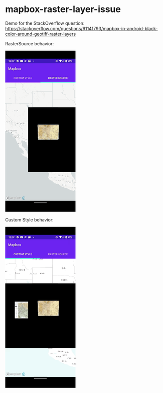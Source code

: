 # mapbox-raster-layer-issue
Demo for the StackOverflow question: https://stackoverflow.com/questions/61141793/mapbox-in-android-black-color-around-geotiff-raster-layers

RasterSource behavior:

![RasterSource behavior](https://github.com/RustamG/mapbox-raster-layer-issue/blob/master/images/raster-source.gif?raw=true "RasterSource behavior")

Custom Style behavior:

![Custom Style behavior](https://github.com/RustamG/mapbox-raster-layer-issue/blob/master/images/style-issue.gif?raw=true "Custom Style behavior")
